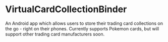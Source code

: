 # VirtualCardCollectionBinder
An Android app which allows users to store their trading card collections on the go - right on their phones. Currently supports Pokemon cards, 
but will support other trading card manufacturers soon.
